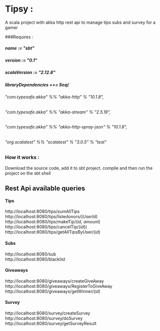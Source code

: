 # Tipsy  :
A scala project with akka http rest api to manage tips subs and survey for a gamer

###Requires :

##### name := "sbt"

##### version := "0.1"

##### scalaVersion := "2.12.8"

##### libraryDependencies ++= Seq(
 ######  "com.typesafe.akka" %% "akka-http" % "10.1.8",
  ###### "com.typesafe.akka" %% "akka-stream" % "2.5.19",
  ###### "com.typesafe.akka" %% "akka-http-spray-json" % "10.1.8",
  ###### "org.scalatest" %% "scalatest" % "3.0.5" % "test"

### How it works :

Download the source code, add it to sbt project.
compile and then run the project on the sbt shell

## Rest Api available queries

#### Tips 

http://localhost:8080/tips/sumAllTips  
http://localhost:8080/tips/listedonors/(*UserId*)  
http://localhost:8080/tips/makeTip/(*id, amount*)  
http://localhost:8080/tips/cancelTip/(*id*))  
http://localhost:8080/tips/getAllTipsByUser/(*id*)  

#### Subs

http://localhost:8080/sub  
http://localhost:8080/blacklist  


#### Giveaways

http://localhost:8080/giveaways/createGiveAway  
http://localhost:8080/giveaways/RegisterToGiveAway  
http://localhost:8080/giveaways/getWinner/(*id*)  

#### Survey

http://localhost:8080/survey/createSurvey  
http://localhost:8080/survey/doSurvey  
http://localhost:8080/survey/getSurveyResult  

